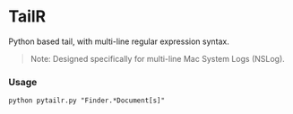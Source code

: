 # TailR

Python based tail, with multi-line regular expression syntax.

> Note: Designed specifically for multi-line Mac System Logs (NSLog).

### Usage
    python pytailr.py "Finder.*Document[s]"
